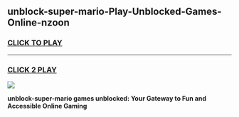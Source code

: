 
## unblock-super-mario-Play-Unblocked-Games-Online-nzoon
<h3>
<a href="https://premium76.site?title=unblock-super-mario&ref=25A">CLICK TO PLAY</a></h3>
<hr>

<h3>
<a href="https://premium76.site?title=unblock-super-mario&ref=25A">CLICK 2 PLAY</a>
  
</h3>

<a href="https://premium76.site?title=unblock-super-mario&ref=25A"><img src="https://clearcache.store/games.png"></a>


**unblock-super-mario games unblocked: Your Gateway to Fun and Accessible Online Gaming**
